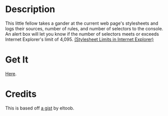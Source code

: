 # Description

This little fellow takes a gander at the current web page's stylesheets and logs their sources, number of rules, and number of selectors to the console. 
An alert box will let you know if the number of selectors meets or exceeds Internet Explorer's limit of 4,095. [(Stylesheet Limits in Internet Explorer)](http://blogs.msdn.com/b/ieinternals/archive/2011/05/14/internet-explorer-stylesheet-rule-selector-import-sheet-limit-maximum.aspx)

# Get It

[Here](http://htmlpreview.github.io?https://raw.github.com/epicyclist/IE_selector_audit/master/bookmarker/bookmarker.html).

# Credits

This is based off [a gist](https://gist.github.com/eltoob/4586719) by eltoob.
